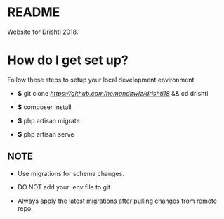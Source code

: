 # README

Website for Drishti 2018.

# How do I get set up?

Follow these steps to setup your local development environment

* __$__ git clone _https://github.com/hemanditwiz/drishti18_ && cd drishti

* __$__ composer install

* __$__ php artisan migrate

* __$__ php artisan serve


## NOTE

* Use migrations for schema changes.

* DO NOT add your .env file to git.

* Always apply the latest migrations after pulling changes from remote repo.



